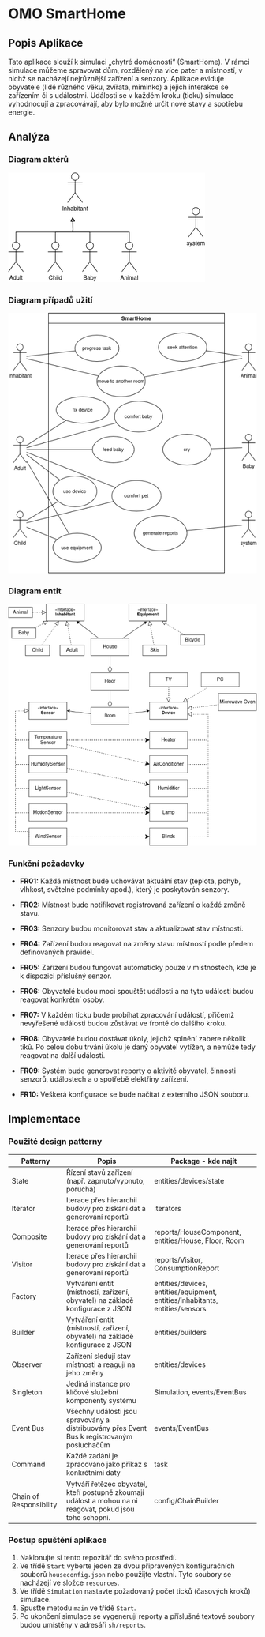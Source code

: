 # OMO SmartHome

## Popis Aplikace

Tato aplikace slouží k simulaci „chytré domácnosti“ (SmartHome). V rámci simulace můžeme spravovat dům, rozdělený na více pater a místností, v nichž se nacházejí nejrůznější zařízení a senzory.
Aplikace eviduje obyvatele (lidé různého věku, zvířata, miminko) a jejich interakce se zařízením či s událostmi. 
Události se v každém kroku (ticku) simulace vyhodnocují a zpracovávají, aby bylo možné určit nové stavy a spotřebu energie.

## Analýza

### Diagram aktérů

![Diagram aktérů](actors.drawio.png)

### Diagram případů užití

![Diagram případů užití](usecase_sh.drawio.png)

### Diagram entit

![Diagram entit](sh.png)

### Funkční požadavky

- **FR01:** Každá místnost bude uchovávat aktuální stav (teplota, pohyb, vlhkost, světelné podmínky apod.), který je poskytován senzory.

- **FR02:** Místnost bude notifikovat registrovaná zařízení o každé změně stavu.

- **FR03:** Senzory budou monitorovat stav a aktualizovat stav místností.

- **FR04:** Zařízení budou reagovat na změny stavu místností podle předem definovaných pravidel.

- **FR05:** Zařízení budou fungovat automaticky pouze v místnostech, kde je k dispozici příslušný senzor.

- **FR06:** Obyvatelé budou moci spouštět události a na tyto události budou reagovat konkrétní osoby.

- **FR07:** V každém ticku bude probíhat zpracování událostí, přičemž nevyřešené události budou zůstávat ve frontě do dalšího kroku.

- **FR08:** Obyvatelé budou dostávat úkoly, jejichž splnění zabere několik tiků. Po celou dobu trvání úkolu je daný obyvatel vytížen, a nemůže tedy reagovat na další události.

- **FR09:** Systém bude generovat reporty o aktivitě obyvatel, činnosti senzorů, událostech a o spotřebě elektřiny zařízení.

- **FR10:** Veškerá konfigurace se bude načítat z externího JSON souboru.

## Implementace

### Použité design patterny

| Patterny | Popis | Package - kde najít |
| ------ | ------ | ------ |
| State       | Řízení stavů zařízení (např. zapnuto/vypnuto, porucha)       | entities/devices/state|
| Iterator       | Iterace přes hierarchii budovy pro získání dat a generování reportů      | iterators|
| Composite | Iterace přes hierarchii budovy pro získání dat a generování reportů | reports/HouseComponent, entities/House, Floor, Room|
|Visitor|Iterace přes hierarchii budovy pro získání dat a generování reportů | reports/Visitor, ConsumptionReport|
|Factory|Vytváření entit (místností, zařízení, obyvatel) na základě konfigurace z JSON| entities/devices, entities/equipment, entities/inhabitants, entities/sensors|
|Builder|Vytváření entit (místností, zařízení, obyvatel) na základě konfigurace z JSON|entities/builders|
|Observer| Zařízení sledují stav místnosti a reagují na jeho změny | entities/devices|
|Singleton| Jediná instance pro klíčové služební komponenty systému| Simulation, events/EventBus|
|Event Bus|Všechny události jsou spravovány a distribuovány přes Event Bus k registrovaným posluchačům|events/EventBus|
|Command|Každé zadání je zpracováno jako příkaz s konkrétními daty| task|
|Chain of Responsibility|Vytváří řetězec obyvatel, kteří postupně zkoumají událost a mohou na ni reagovat, pokud jsou toho schopni.|config/ChainBuilder|

### Postup spuštění aplikace

1. Naklonujte si tento repozitář do svého prostředí.
2. Ve třídě `Start` vyberte jeden ze dvou připravených konfiguračních souborů `houseconfig.json` nebo použijte vlastní. 
Tyto soubory se nacházejí ve složce `resources`.
3. Ve třídě `Simulation` nastavte požadovaný počet ticků (časových kroků) simulace.
4. Spusťte metodu `main` ve třídě `Start`.
5. Po ukončení simulace se vygenerují reporty a příslušné textové soubory budou umístěny v adresáři `sh/reports`. 
